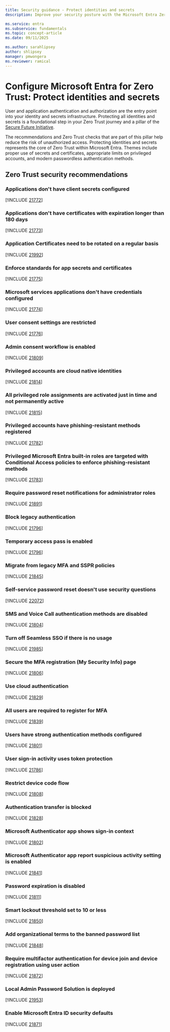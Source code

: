 ```yaml
---
title: Security guidance - Protect identities and secrets
description: Improve your security posture with the Microsoft Entra Zero Trust assessment to protect identities and secrets.

ms.service: entra
ms.subservice: fundamentals
ms.topic: concept-article
ms.date: 09/11/2025

ms.author: sarahlipsey
author: shlipsey
manager: pmwongera
ms.reviewer: ramical
---
```


# Configure Microsoft Entra for Zero Trust: Protect identities and secrets

User and application authentication and authorization are the entry point into your identity and secrets infrastructure. Protecting all identities and secrets is a foundational step in your Zero Trust journey and a pillar of the [Secure Future Initiative](https://www.microsoft.com/trust-center/security/secure-future-initiative?msockid=2bad2df65a416adb0e5838355b3e6b95#SFI-pillars). 

The recommendations and Zero Trust checks that are part of this pillar help reduce the risk of unauthorized access. Protecting identities and secrets represents the core of Zero Trust within Microsoft Entra. Themes include proper use of secrets and certificates, appropriate limits on privileged accounts, and modern passwordless authentication methods.


## Zero Trust security recommendations

### Applications don't have client secrets configured 
[!INCLUDE [21772](../includes/secure-recommendations/21772.md)]

### Applications don't have certificates with expiration longer than 180 days 
[!INCLUDE [21773](../includes/secure-recommendations/21773.md)]

### Application Certificates need to be rotated on a regular basis
[!INCLUDE [21992](../includes/secure-recommendations/21992.md)]

### Enforce standards for app secrets and certificates
[!INCLUDE [21775](../includes/secure-recommendations/21775.md)]

### Microsoft services applications don't have credentials configured
[!INCLUDE [21774](../includes/secure-recommendations/21774.md)]

### User consent settings are restricted
[!INCLUDE [21776](../includes/secure-recommendations/21776.md)]

### Admin consent workflow is enabled
[!INCLUDE [21809](../includes/secure-recommendations/21809.md)]

### Privileged accounts are cloud native identities
[!INCLUDE [21814](../includes/secure-recommendations/21814.md)]

### All privileged role assignments are activated just in time and not permanently active
[!INCLUDE [21815](../includes/secure-recommendations/21815.md)]

### Privileged accounts have phishing-resistant methods registered
[!INCLUDE [21782](../includes/secure-recommendations/21782.md)]

### Privileged Microsoft Entra built-in roles are targeted with Conditional Access policies to enforce phishing-resistant methods
[!INCLUDE [21783](../includes/secure-recommendations/21783.md)]

### Require password reset notifications for administrator roles
[!INCLUDE [21891](../includes/secure-recommendations/21891.md)]

### Block legacy authentication
[!INCLUDE [21796](../includes/secure-recommendations/21796.md)]

### Temporary access pass is enabled
[!INCLUDE [21796](../includes/secure-recommendations/21796.md)]

### Migrate from legacy MFA and SSPR policies
[!INCLUDE [21845](../includes/secure-recommendations/21845.md)]

### Self-service password reset doesn't use security questions
[!INCLUDE [22072](../includes/secure-recommendations/22072.md)]

### SMS and Voice Call authentication methods are disabled
[!INCLUDE [21804](../includes/secure-recommendations/21804.md)]

### Turn off Seamless SSO if there is no usage
[!INCLUDE [21985](../includes/secure-recommendations/21985.md)]

### Secure the MFA registration (My Security Info) page
[!INCLUDE [21806](../includes/secure-recommendations/21806.md)]

### Use cloud authentication
[!INCLUDE [21829](../includes/secure-recommendations/21829.md)]

### All users are required to register for MFA
[!INCLUDE [21839](../includes/secure-recommendations/21839.md)]

### Users have strong authentication methods configured
[!INCLUDE [21801](../includes/secure-recommendations/21801.md)]

### User sign-in activity uses token protection
[!INCLUDE [21786](../includes/secure-recommendations/21786.md)]

### Restrict device code flow
[!INCLUDE [21808](../includes/secure-recommendations/21808.md)]

### Authentication transfer is blocked
[!INCLUDE [21828](../includes/secure-recommendations/21828.md)]

### Microsoft Authenticator app shows sign-in context
[!INCLUDE [21802](../includes/secure-recommendations/21802.md)]

### Microsoft Authenticator app report suspicious activity setting is enabled
[!INCLUDE [21841](../includes/secure-recommendations/21841.md)]

### Password expiration is disabled
[!INCLUDE [21811](../includes/secure-recommendations/21811.md)]

### Smart lockout threshold set to 10 or less
[!INCLUDE [21850](../includes/secure-recommendations/21850.md)]

### Add organizational terms to the banned password list
[!INCLUDE [21848](../includes/secure-recommendations/21848.md)]

### Require multifactor authentication for device join and device registration using user action
[!INCLUDE [21872](../includes/secure-recommendations/21872.md)]

### Local Admin Password Solution is deployed
[!INCLUDE [21953](../includes/secure-recommendations/21953.md)]

### Enable Microsoft Entra ID security defaults
[!INCLUDE [21871](../includes/secure-recommendations/21871.md)]